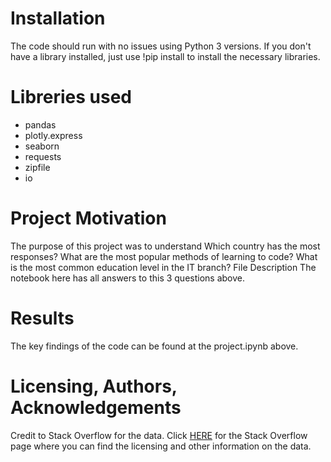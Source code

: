 # Installation
The code should run with no issues using Python 3 versions. If you don't have a library installed, just use !pip install to install the necessary libraries.
# Libreries used
* pandas  
* plotly.express
* seaborn
* requests
* zipfile
* io

# Project Motivation
The purpose of this project was to understand
Which country has the most responses?
What are the most popular methods of learning to code?
What is the most common education level in the IT branch?
File Description
The notebook here has all answers to this 3 questions above.



# Results
The key findings of the code can be found at the project.ipynb above.

# Licensing, Authors, Acknowledgements
Credit to Stack Overflow for the data. Click <a href="https://insights.stackoverflow.com/survey">HERE</a> for the Stack Overflow page where you can find the licensing and other information on the data.